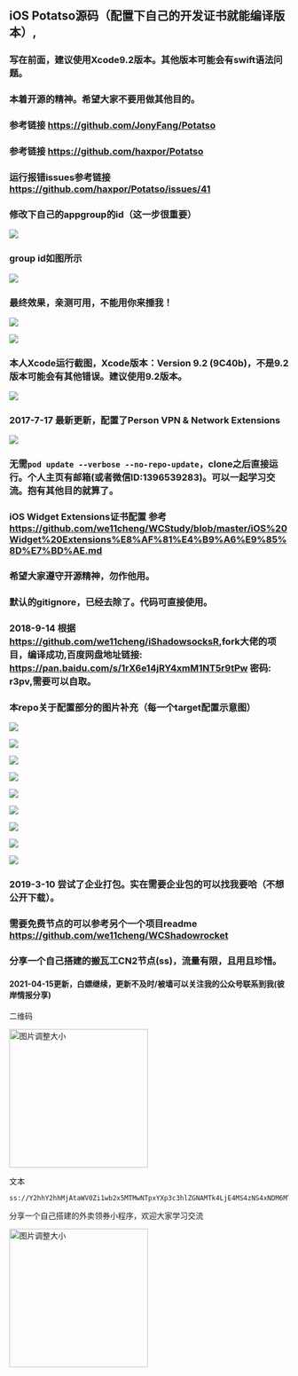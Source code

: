 ## iOS Potatso源码（配置下自己的开发证书就能编译版本）,
### 写在前面，建议使用Xcode9.2版本。其他版本可能会有swift语法问题。
### 本着开源的精神。希望大家不要用做其他目的。
### 参考链接 <https://github.com/JonyFang/Potatso>
### 参考链接 <https://github.com/haxpor/Potatso>
### 运行报错issues参考链接<https://github.com/haxpor/Potatso/issues/41>
### 修改下自己的appgroup的id（这一步很重要）

![](https://github.com/we11cheng/WCImageHost/raw/master/WX20190109-121447.png)

### group id如图所示
![](https://github.com/we11cheng/WCImageHost/raw/master/WX20180912-174728.png)

### 最终效果，亲测可用，不能用你来捶我！
![](https://github.com/we11cheng/WCImageHost/raw/master/WX20190109-122522.png)

![](https://github.com/we11cheng/WCImageHost/raw/master/Screen%20Shot%202019-01-09%20at%2012.35.09%20PM.png)

### 本人Xcode运行截图，Xcode版本：Version 9.2 (9C40b)，不是9.2版本可能会有其他错误。建议使用9.2版本。
![](https://github.com/we11cheng/WCImageHost/raw/master/WX20180723-100756.png)

### 2017-7-17 最新更新，配置了Person VPN & Network Extensions
![](https://github.com/we11cheng/WCImageHost/raw/master/WX20180717-171534.png)

### 无需```pod update --verbose --no-repo-update```，clone之后直接运行。个人主页有邮箱(或者微信ID:1396539283)。可以一起学习交流。抱有其他目的就算了。
### iOS Widget Extensions证书配置 参考<https://github.com/we11cheng/WCStudy/blob/master/iOS%20Widget%20Extensions%E8%AF%81%E4%B9%A6%E9%85%8D%E7%BD%AE.md>
### 希望大家遵守开源精神，勿作他用。
### 默认的gitignore，已经去除了。代码可直接使用。
### 2018-9-14 根据<https://github.com/we11cheng/iShadowsocksR>,fork大佬的项目，编译成功,百度网盘地址链接: <https://pan.baidu.com/s/1rX6e14jRY4xmM1NT5r9tPw> 密码: r3pv,需要可以自取。
### 本repo关于配置部分的图片补充（每一个target配置示意图）
![](https://raw.githubusercontent.com/we11cheng/picBed/master/20190412160016.png)

![](https://raw.githubusercontent.com/we11cheng/picBed/master/20190412160254.png)

![](https://raw.githubusercontent.com/we11cheng/picBed/master/20190412160433.png)

![](https://raw.githubusercontent.com/we11cheng/picBed/master/20190412160530.png)

![](https://raw.githubusercontent.com/we11cheng/picBed/master/20190412160630.png)

![](https://raw.githubusercontent.com/we11cheng/picBed/master/20190412160723.png)

![](https://raw.githubusercontent.com/we11cheng/picBed/master/20190412160817.png)

![](https://raw.githubusercontent.com/we11cheng/picBed/master/20190412160922.png)

![](https://raw.githubusercontent.com/we11cheng/picBed/master/20190412161013.png)


### 2019-3-10 尝试了企业打包。实在需要企业包的可以找我要哈（不想公开下载）。
### 需要免费节点的可以参考另个一个项目readme <https://github.com/we11cheng/WCShadowrocket>
### 分享一个自己搭建的搬瓦工CN2节点(ss)，流量有限，且用且珍惜。
#### 2021-04-15更新，白嫖继续，更新不及时/被墙可以关注我的公众号联系到我(彼岸情报分享)

二维码

<img src="https://gitee.com/he11oworld/picBed/raw/master/%E4%BA%8C%E7%BB%B4%E7%A0%81%E5%9B%BE%E7%89%87_4%E6%9C%8815%E6%97%A513%E6%97%B653%E5%88%8642%E7%A7%92.png" alt="图片调整大小" width="250" height="250" align="bottom" />

文本

```
ss://Y2hhY2hhMjAtaWV0Zi1wb2x5MTMwNTpxYXp3c3hlZGNAMTk4LjE4MS4zNS4xNDM6MTAwMDg#%23%E5%B0%8F%E7%A8%8B%E5%BA%8F:%E6%AF%8F%E6%97%A5%E5%A4%96%E5%8D%96%E8%81%94%E7%9B%9F
```

分享一个自己搭建的外卖领券小程序，欢迎大家学习交流

<img src="https://gitee.com/he11oworld/picBed/raw/master/20210410212801.png" alt="图片调整大小" width="250" height="250" align="bottom" />


